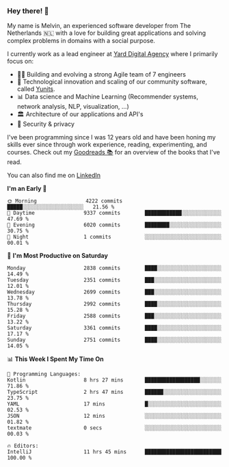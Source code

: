 ### Hey there! 👋

My name is Melvin, an experienced software developer from The Netherlands 🇳🇱 with a love for building great applications and solving complex problems in domains with a social purpose. 

I currently work as a lead engineer at [Yard Digital Agency](https://github.com/yardinternet) where I primarily focus on:

* 👏🏼 Building and evolving a strong Agile team of 7 engineers
* 🚀 Technological innovation and scaling of our community software, called [Yunits](https://www.yunits.com/).
* 📊 Data science and Machine Learning (Recommender systems, network analysis, NLP, visualization, ...)
* 🏛 Architecture of our applications and API's
* 🔐 Security & privacy

I've been programming since I was 12 years old and have been honing my skills ever since through work experience, reading, experimenting, and courses.
Check out my [Goodreads 📚](https://goodreads.com/melvinkoopmans) for an overview of the books that I've read. 

You can also find me on [LinkedIn](https://www.linkedin.com/in/melvinkoopmans)

<!--START_SECTION:waka-->
**I'm an Early 🐤** 

```text
🌞 Morning                4222 commits        █████░░░░░░░░░░░░░░░░░░░░   21.56 % 
🌆 Daytime                9337 commits        ████████████░░░░░░░░░░░░░   47.69 % 
🌃 Evening                6020 commits        ████████░░░░░░░░░░░░░░░░░   30.75 % 
🌙 Night                  1 commits           ░░░░░░░░░░░░░░░░░░░░░░░░░   00.01 % 
```
📅 **I'm Most Productive on Saturday** 

```text
Monday                   2838 commits        ████░░░░░░░░░░░░░░░░░░░░░   14.49 % 
Tuesday                  2351 commits        ███░░░░░░░░░░░░░░░░░░░░░░   12.01 % 
Wednesday                2699 commits        ███░░░░░░░░░░░░░░░░░░░░░░   13.78 % 
Thursday                 2992 commits        ████░░░░░░░░░░░░░░░░░░░░░   15.28 % 
Friday                   2588 commits        ███░░░░░░░░░░░░░░░░░░░░░░   13.22 % 
Saturday                 3361 commits        ████░░░░░░░░░░░░░░░░░░░░░   17.17 % 
Sunday                   2751 commits        ████░░░░░░░░░░░░░░░░░░░░░   14.05 % 
```


📊 **This Week I Spent My Time On** 

```text
💬 Programming Languages: 
Kotlin                   8 hrs 27 mins       ██████████████████░░░░░░░   71.86 % 
TypeScript               2 hrs 47 mins       ██████░░░░░░░░░░░░░░░░░░░   23.75 % 
YAML                     17 mins             █░░░░░░░░░░░░░░░░░░░░░░░░   02.53 % 
JSON                     12 mins             ░░░░░░░░░░░░░░░░░░░░░░░░░   01.82 % 
textmate                 0 secs              ░░░░░░░░░░░░░░░░░░░░░░░░░   00.03 % 

🔥 Editors: 
IntelliJ                 11 hrs 45 mins      █████████████████████████   100.00 % 
```


<!--END_SECTION:waka-->
